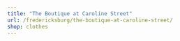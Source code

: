 ```yaml
---
title: "The Boutique at Caroline Street"
url: /fredericksburg/the-boutique-at-caroline-street/
shop: clothes
---
```

